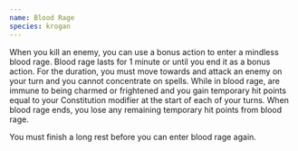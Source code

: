 ```yaml
---
name: Blood Rage
species: krogan
---
```

When you kill an enemy, you can use a bonus action to enter a mindless blood rage. Blood rage lasts for 1 minute or 
until you end it as a bonus action. For the duration, you must move towards and attack an enemy on your turn and 
you cannot concentrate on spells. While in blood rage, are immune to being charmed or frightened and you gain 
temporary hit points equal to your Constitution modifier at the start of each of your turns. When blood rage ends, 
you lose any remaining temporary hit points from blood rage.

You must finish a long rest before you can enter blood rage again.
